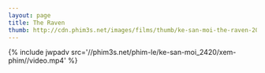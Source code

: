 ```yaml
---
layout: page
title: The Raven
thumb: http://cdn.phim3s.net/images/films/thumb/ke-san-moi-the-raven-2012.jpg
---
```

{% include jwpadv src='//phim3s.net/phim-le/ke-san-moi_2420/xem-phim//video.mp4' %}